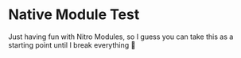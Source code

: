 Native Module Test
====

Just having fun with Nitro Modules, so I guess you can take this as a starting point until I break everything 🤣
